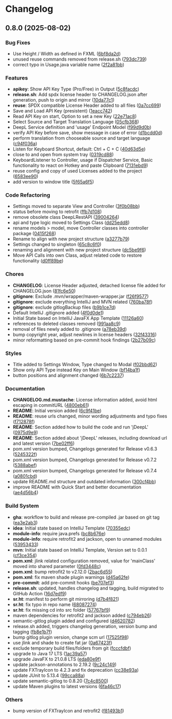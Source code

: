 <!--
 SPDX-FileCopyrightText: 2022 Dominik Wombacher <dominik@wombacher.cc>

 SPDX-License-Identifier: CC0-1.0
-->
# Changelog

## 0.8.0 (2025-08-02)

### Bug Fixes

- Use Height / Width as defined in FXML ([6bf8da2d](https://git.sr.ht/~wombelix/jDeepL/commit/?id=6bf8da2d85f79ef866435ea1b62f1e51bc1ff3f6))
- unused reuse commands removed from release.sh ([793dc739](https://git.sr.ht/~wombelix/jDeepL/commit/?id=793dc739b75559204a7cfb63f1fc82e590aa61e9))
- correct typo in Usage.java variable name ([2f2a81bb](https://git.sr.ht/~wombelix/jDeepL/commit/?id=2f2a81bbfcd3f2aaa649d6445a0746af40c3f311))


### Features

- **apikey**: Show API Key Type (Pro/Free) in Output ([5c8facdc](https://git.sr.ht/~wombelix/jDeepL/commit/?id=5c8facdc6f41f2c0116b0d3e449f75f26c7a163f))
- **release.sh**: Add spdx license header to CHANGELOG.json after generation, push to origin and mirror ([10da77c1](https://git.sr.ht/~wombelix/jDeepL/commit/?id=10da77c1052dc7bbfa7dc483db22075e3cee4a38))
- **reuse**: SPDX compatible License Header added to all files ([0a7cc699](https://git.sr.ht/~wombelix/jDeepL/commit/?id=0a7cc6998f2eab8fdf69627b5250f2ee73a9eaf9))
- Save and Load API Key (presistent) ([1eacc742](https://git.sr.ht/~wombelix/jDeepL/commit/?id=1eacc7421b055c3821f700d5b108b4523644ce1a))
- Read API Key on start, Option to set a new Key ([22e71ac8](https://git.sr.ht/~wombelix/jDeepL/commit/?id=22e71ac8120fd1190ea25f32e6ef5e7973b9a054))
- Select Source and Target Translation Language ([05cfb368](https://git.sr.ht/~wombelix/jDeepL/commit/?id=05cfb368783b929ddc29779746c810c499795a8d))
- DeepL Service definition and 'usage' Endpoint Model ([f99d9d0b](https://git.sr.ht/~wombelix/jDeepL/commit/?id=f99d9d0bff661fef8c492c8d48f6e5f580af3f8e))
- verify API Key before save, show message in case of error ([d1bcdd0d](https://git.sr.ht/~wombelix/jDeepL/commit/?id=d1bcdd0d2fbd9404eb201a3b8158136ed6c5ba5b))
- perform translation from chooseable source and target language ([c94f036a](https://git.sr.ht/~wombelix/jDeepL/commit/?id=c94f036a88781ec86d50f3096be3ae70642db8ae))
- Listen for Keyboard Shortcut, default: Ctrl + C + C ([40d63d5e](https://git.sr.ht/~wombelix/jDeepL/commit/?id=40d63d5e942a78ac83cf6bb17a98227bb91bc8d6))
- close to and open from system tray ([0319cd88](https://git.sr.ht/~wombelix/jDeepL/commit/?id=0319cd88feb62bce6bd7c0648464b51f87ce80cf))
- KeyboardListener to Controller, usage if Dispatcher Service, Basic functionality to react on Hotkey and paste Clipboard ([7131ebd9](https://git.sr.ht/~wombelix/jDeepL/commit/?id=7131ebd9b07fd305497fffca7644a1fd0e793aa4))
- reuse config and copy of used Licenses added to the project ([6583ee90](https://git.sr.ht/~wombelix/jDeepL/commit/?id=6583ee905935bccd74808bc9b70e6e5f9e582213))
- add version to window title ([5f65a6f5](https://git.sr.ht/~wombelix/jDeepL/commit/?id=5f65a6f5df8057993a979cb42703d680f928ddca))


### Code Refactoring

- Settings moved to separate View and Controller ([3f0b08bb](https://git.sr.ht/~wombelix/jDeepL/commit/?id=3f0b08bbad55b5f09338bde2d031f8343a5547a2))
- status before moving to retrofit ([ffb7d108](https://git.sr.ht/~wombelix/jDeepL/commit/?id=ffb7d108c4b63d8d6afba7ef00e8c3f5c55e93fc))
- remove obsolete class DeepLRestAPI ([39004264](https://git.sr.ht/~wombelix/jDeepL/commit/?id=3900426453780a5046deae93b2f456238aa385ec))
- api and type logic moved to Settings Class ([dd25edd8](https://git.sr.ht/~wombelix/jDeepL/commit/?id=dd25edd8d490b0d9ec4c517ad826161369e76a3b))
- rename models > model, move Controller classes into controller package ([0415f268](https://git.sr.ht/~wombelix/jDeepL/commit/?id=0415f2684ee602411cf76b781ad901494a8b5a51))
- Rename to align with new project structure ([a3277b79](https://git.sr.ht/~wombelix/jDeepL/commit/?id=a3277b792aaeddd2fb4898432fdecb3e6ce78265))
- Settings changed to singleton ([65c8c6f0](https://git.sr.ht/~wombelix/jDeepL/commit/?id=65c8c6f03efe8681babb42082b6916b322667318))
- renaming and alignment with new project structure ([dc5be9f6](https://git.sr.ht/~wombelix/jDeepL/commit/?id=dc5be9f633032806e5f0003c58ddeaa131f5e05d))
- Move API Calls into own Class, adjust related code to restore functionality ([d0ff89be](https://git.sr.ht/~wombelix/jDeepL/commit/?id=d0ff89becfca342b557b791ad8c67c5f83481ed0))


### Chores

- **CHANGELOG**: License Header adjusted, detached license file added for CHANGELOG.json ([81fc6e50](https://git.sr.ht/~wombelix/jDeepL/commit/?id=81fc6e5070e4ad0b9e3491f88c980ebe8ce30166))
- **gitignore**: Exclude .mvn/wrapper/maven-wrapper.jar ([f26f9577](https://git.sr.ht/~wombelix/jDeepL/commit/?id=f26f95772c6dcd208b6b35ed77ffe15651f6e794))
- **gitignore**: exclude everything IntelliJ and MVN related ([760ba78f](https://git.sr.ht/~wombelix/jDeepL/commit/?id=760ba78f7f3ed43732200d86c4a6ba54f9c25889))
- **gitignore**: exclude gitlogBackup files ([b9b1ce7d](https://git.sr.ht/~wombelix/jDeepL/commit/?id=b9b1ce7df823c3eeb3df5297c7bc4eacdd0a2002))
- Default IntelliJ .gitignore added ([4f0d0de1](https://git.sr.ht/~wombelix/jDeepL/commit/?id=4f0d0de1a508db5e223263df9d85deae02015352))
- Initial State based on IntelliJ JavaFX App Template ([11126a60](https://git.sr.ht/~wombelix/jDeepL/commit/?id=11126a607f04257d120b78280b7e2aa5155f55ba))
- references to deleted classes removed ([991aa8c9](https://git.sr.ht/~wombelix/jDeepL/commit/?id=991aa8c930a55d320b64938250c52e6cfff2cccc))
- removal of files newly added to .gitignore ([a78eb39d](https://git.sr.ht/~wombelix/jDeepL/commit/?id=a78eb39d242f570e31cb3a17a06db84a6d35bf65))
- bump copyright year, adjust newlines in license headers ([32f43316](https://git.sr.ht/~wombelix/jDeepL/commit/?id=32f43316e13868b4f6442a4ff478e62c4071928f))
- minor reformatting based on pre-commit hook findings ([2b27b09c](https://git.sr.ht/~wombelix/jDeepL/commit/?id=2b27b09ccbd1b553a2286743219df40f0d3364b8))


### Styles

- Title added to Settings Window, Type changed to Modal ([f02bbd62](https://git.sr.ht/~wombelix/jDeepL/commit/?id=f02bbd6284a1f87b0a82d23cb3645fb0031c998c))
- Show only API Type instead Key on Main Window ([bf14ba1f](https://git.sr.ht/~wombelix/jDeepL/commit/?id=bf14ba1fcd9aab31c57cb58e8e09c4f76121c139))
- button positions and alignment changed ([6b7c2237](https://git.sr.ht/~wombelix/jDeepL/commit/?id=6b7c223744581e3209ac1fabea58b2e790308ef0))


### Documentation

- **CHANGELOG.md.mustache**: License information added, avoid html escaping in commitURL ([4800eb61](https://git.sr.ht/~wombelix/jDeepL/commit/?id=4800eb61d2caa339f99df87539e69349835b117f))
- **README**: Initial version added ([6c9f41be](https://git.sr.ht/~wombelix/jDeepL/commit/?id=6c9f41be3895fe50a063c334af306931de6f6463))
- **README**: reuse urls changed, minor wording adjustments and typo fixes ([f712878f](https://git.sr.ht/~wombelix/jDeepL/commit/?id=f712878fd3f94462349a57d7b745cb9c7a97df43))
- **README**: Section added how to build the code and run 'jDeepL' ([0975d9e9](https://git.sr.ht/~wombelix/jDeepL/commit/?id=0975d9e9b1dac627db049b18518e11551802c65d))
- **README**: Section added about 'jDeepL' releases, including download url and latest version ([7be02ff6](https://git.sr.ht/~wombelix/jDeepL/commit/?id=7be02ff6847ccd60f44ff2f30e4afa73a229a7a6))
- pom.xml version bumped, Changelogs generated for Release v0.6.3 ([5245322f](https://git.sr.ht/~wombelix/jDeepL/commit/?id=5245322ffa493b78db4060c74740e70082a813f8))
- pom.xml version bumped, Changelogs generated for Release v0.7.2 ([5388abef](https://git.sr.ht/~wombelix/jDeepL/commit/?id=5388abef5cef29185aa02ae456fdfdbbaa564d3a))
- pom.xml version bumped, Changelogs generated for Release v0.7.4 ([a0801cbd](https://git.sr.ht/~wombelix/jDeepL/commit/?id=a0801cbde9f606aa4a23fe459c5682b7c68ed799))
- update README.md structure and outdated information ([300cf4bb](https://git.sr.ht/~wombelix/jDeepL/commit/?id=300cf4bbcdf492063f90f7a3668c583adbb0038d))
- improve README with Quick Start and better documentation ([ae4d56b4](https://git.sr.ht/~wombelix/jDeepL/commit/?id=ae4d56b4e9f95101dc8e146d1be06479b4b791ce))


### Build System

- **gha**: workflow to build and release pre-compiled .jar based on git tag ([ea3e2ab3](https://git.sr.ht/~wombelix/jDeepL/commit/?id=ea3e2ab3607a363c907c38b294cf7d6e3fad7bb5))
- **idea**: Initial state based on IntelliJ Template ([70355edc](https://git.sr.ht/~wombelix/jDeepL/commit/?id=70355edcbdc8672751f3776c5a44f8185930a344))
- **module-info**: require java.prefs ([bc8b676e](https://git.sr.ht/~wombelix/jDeepL/commit/?id=bc8b676e90bb66b3ac105cc8ae1a30e96f9026ae))
- **module-info**: require retrofit2 and jackson, open to unnamed modules ([53953433](https://git.sr.ht/~wombelix/jDeepL/commit/?id=539534339ffa5183821a3c854f3250eeb5da2c37))
- **mvn**: Initial state based on IntelliJ Template, Version set to 0.0.1 ([cf3ce354](https://git.sr.ht/~wombelix/jDeepL/commit/?id=cf3ce354b46a3c95fd43196f84eda4aaa1e5b414))
- **pom.xml**: jlink related configuration removed, value for 'mainClass' moved into shared parameter ([0fd3448c](https://git.sr.ht/~wombelix/jDeepL/commit/?id=0fd3448c209a0da572ef3f785f7be342713ccecb))
- **pom.xml**: bump retrofit2 to v2.12.0 ([2bac6d55](https://git.sr.ht/~wombelix/jDeepL/commit/?id=2bac6d55cfabe412de4dce482d88ee683039a137))
- **pom.xml**: fix maven shade plugin warnings ([d45a62fe](https://git.sr.ht/~wombelix/jDeepL/commit/?id=d45a62fe13f1b8ae0f0f46355ee84d05e3dfd4ae))
- **pre-commit**: add pre-commit hooks ([be707ef3](https://git.sr.ht/~wombelix/jDeepL/commit/?id=be707ef3f05b4ca8eec44e2301c8a431a7ee7903))
- **release.sh**: updated, handles changelog and tagging, build migrated to GitHub Action ([16d7edf9](https://git.sr.ht/~wombelix/jDeepL/commit/?id=16d7edf9e1be8a72a4931d7c0ffd3848bf5d685e))
- **sr.ht**: manifest to perform git mirroring ([d7b4f821](https://git.sr.ht/~wombelix/jDeepL/commit/?id=d7b4f8219a86f894e455c8a411aca3277190b617))
- **sr.ht**: fix typo in repo name ([68087274](https://git.sr.ht/~wombelix/jDeepL/commit/?id=68087274039d1f2fd926a6ca974cd9450c4e2fa0))
- **sr.ht**: fix missing cd into src folder ([57767bf9](https://git.sr.ht/~wombelix/jDeepL/commit/?id=57767bf9c7c26be37cfe803565d4a4d8326141fe))
- maven dependencies for retrofit2 and jackson added ([c794eb26](https://git.sr.ht/~wombelix/jDeepL/commit/?id=c794eb2640aec48552515e2dc7bfde5dfb171c01))
- semantic-gitlog plugin added and configured ([d4620782](https://git.sr.ht/~wombelix/jDeepL/commit/?id=d4620782bd84a3d4e24dc49a722cd493e5690171))
- release.sh added, triggers changelog generation, version bump and tagging ([fb8e1b7f](https://git.sr.ht/~wombelix/jDeepL/commit/?id=fb8e1b7f6df3bdbe8b3352b1d0206e06683f4600))
- bump gitlog plugin version, change scm url ([17525f98](https://git.sr.ht/~wombelix/jDeepL/commit/?id=17525f98b66574f762743680907ed2d45af515bb))
- use jlink and shade to create fat jar ([0a67423f](https://git.sr.ht/~wombelix/jDeepL/commit/?id=0a67423f7773e38ef86e3f0855eb83ff116727f8))
- exclude temporary build files/folders from git ([fcccfdbf](https://git.sr.ht/~wombelix/jDeepL/commit/?id=fcccfdbf40d0f42e98e512ab410177856e114526))
- upgrade to Java 17 LTS ([1ac39a57](https://git.sr.ht/~wombelix/jDeepL/commit/?id=1ac39a572ae6ee300a19887e83c18d0c28f236ef))
- upgrade JavaFX to 21.0.8 LTS ([eda80e9f](https://git.sr.ht/~wombelix/jDeepL/commit/?id=eda80e9fb72cbeb74738735f672c4a32bcafaa70))
- update jackson-annotations to 2.19.2 ([9c24c149](https://git.sr.ht/~wombelix/jDeepL/commit/?id=9c24c1491da0ea2a883712388c0b2bf2b52635e2))
- update FXTrayIcon to 4.2.3 and fix deprecation ([cc38e93a](https://git.sr.ht/~wombelix/jDeepL/commit/?id=cc38e93aae5b16acd6afe8de1a093397164f206a))
- update JUnit to 5.13.4 ([99cca88a](https://git.sr.ht/~wombelix/jDeepL/commit/?id=99cca88a8e2d4a4762831ddceb81094485d1cad7))
- update semantic-gitlog to 0.8.20 ([7c4c8500](https://git.sr.ht/~wombelix/jDeepL/commit/?id=7c4c85005d9aadf312fef862ad5fe7adaf09e627))
- update Maven plugins to latest versions ([6fa46c17](https://git.sr.ht/~wombelix/jDeepL/commit/?id=6fa46c17b99a8f534d5b78d1ad80563af59c8bb5))


### Others

- bump version of FXTrayIcon and retrofit2 ([f81493b1](https://git.sr.ht/~wombelix/jDeepL/commit/?id=f81493b1dbc015f4454b0e5b40f323920641a028))
